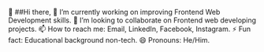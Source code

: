 👋 ##Hi there, 
👀 I’m currently working on improving Frontend Web Development skills.
💞️ I’m looking to collaborate on Frontend web developing projects.
📫 How to reach me: Email, LinkedIn, Facebook, Instagram.
⚡ Fun fact: Educational background non-tech.
😄 Pronouns: He/Him.
<!---
im-masum/im-masum is a ✨ special ✨ repository because its `README.md` (this file) appears on your GitHub profile.
You can click the Preview link to take a look at your changes.
--->
